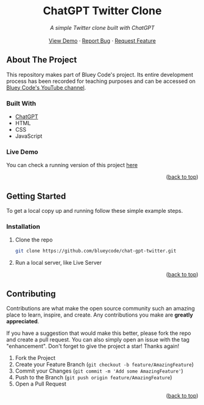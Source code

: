 <!-- Improved compatibility of back to top link: See: https://github.com/othneildrew/Best-README-Template/pull/73 -->
<a name="readme-top"></a>

<br />
<div align="center">
  <h1 align="center">ChatGPT Twitter Clone</h1>

  <p align="center">
    <em>A simple Twitter clone built with ChatGPT</em>
    <br />
    <br />
    <a href="https://blueycode.github.io/chat-gpt-twitter">View Demo</a>
    ·
    <a href="https://github.com/blueycode/chat-gpt-twitter/issues">Report Bug</a>
    ·
    <a href="https://github.com/blueycode/chat-gpt-twitter/issues">Request Feature</a>
  </p>
</div>

<!-- ABOUT THE PROJECT -->
## About The Project

This repository makes part of Bluey Code's project. Its entire development process has been recorded for teaching purposes and can be accessed on <a href="https://www.youtube.com/@blueycode">Bluey Code's YouTube channel</a>.


### Built With

* <a href="https://chat.openai.com/chat">ChatGPT</a>
* HTML
* CSS
* JavaScript



<!-- LIVE DEMO -->
### Live Demo

You can check a running version of this project <a href="https://blueycode.github.io/chat-gpt-twitter">here</a>

<p align="right">(<a href="#readme-top">back to top</a>)</p>

<!-- GETTING STARTED -->
## Getting Started

To get a local copy up and running follow these simple example steps.

### Installation

1. Clone the repo
   ```sh
   git clone https://github.com/blueycode/chat-gpt-twitter.git
   ```
2. Run a local server, like Live Server

<p align="right">(<a href="#readme-top">back to top</a>)</p>



<!-- CONTRIBUTING -->
## Contributing

Contributions are what make the open source community such an amazing place to learn, inspire, and create. Any contributions you make are **greatly appreciated**.

If you have a suggestion that would make this better, please fork the repo and create a pull request. You can also simply open an issue with the tag "enhancement".
Don't forget to give the project a star! Thanks again!

1. Fork the Project
2. Create your Feature Branch (`git checkout -b feature/AmazingFeature`)
3. Commit your Changes (`git commit -m 'Add some AmazingFeature'`)
4. Push to the Branch (`git push origin feature/AmazingFeature`)
5. Open a Pull Request

<p align="right">(<a href="#readme-top">back to top</a>)</p>